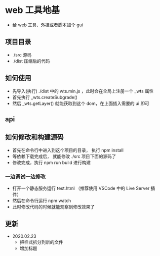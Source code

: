 # web 工具地基
+ 给 web 工具、外挂或者脚本加个 gui

## 项目目录
+ ./src 源码
+ ./dist 压缩后的代码

## 如何使用
+ 先导入(执行) ./dist 中的 wts.min.js ，此时会在全局上注册一个 _wts 属性
+ 首先执行 _wts.createSubgrade()
+ 然后 _wts.getLayer() 就能获取到这个 dom，在上面插入需要的 ui 即可

## api

## 如何修改和构建源码
+ 首先在命令行中进入到这个项目的目录， 执行 npm install
+ 等依赖下载完成后， 就能修改 ./src 项目下面的源码了
+ 修改完成，执行 npm run build 进行构建

### 一边调试一边修改
+ 打开一个静态服务运行 test.html （推荐使用 VSCode 中的 Live Server 插件）
+ 然后在命令行运行 npm watch 
+ 此时修改代码的时候就能观察到修改效果了

## 更新
+ 2020.02.23
    + 把样式拆分到新的文件
    + 增加标题